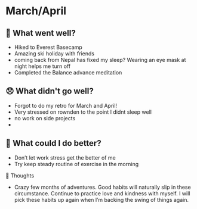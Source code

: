 # March/April

## 💪 What went well?

- Hiked to Everest Basecamp
- Amazing ski holiday with friends
- coming back from Nepal has fixed my sleep? Wearing an eye mask at night helps me turn off
- Completed the Balance advance meditation

## 😞 What didn't go well?

- Forgot to do my retro for March and April!
- Very stressed on rownden to the point I didnt sleep well
- no work on side projects
- 

## 🚀 What could I do better?

- Don’t let work stress get the better of me
- Try keep steady routine of exercise in the morning

 🧠 Thoughts
- Crazy few months of adventures. Good habits will naturally slip in these circumstance. Continue to practice love and kindness with myself. I will pick these habits up again when I’m backing the swing of things again.